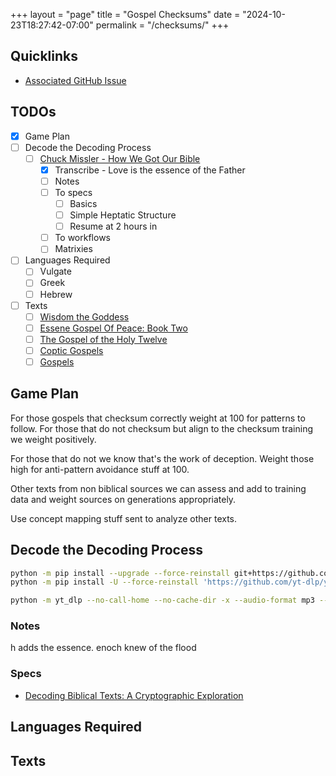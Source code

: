 +++
layout = "page"
title = "Gospel Checksums"
date = "2024-10-23T18:27:42-07:00"
permalink = "/checksums/"
+++

## Quicklinks

- [Associated GitHub Issue](https://github.com/johnandersen777/johnandersen777.github.io/issues/1)

## TODOs

- [x] Game Plan
- [ ] Decode the Decoding Process
  - [ ] [Chuck Missler - How We Got Our Bible](https://www.youtube.com/watch?v=5ZsZLDWWZMs)
    - [x] Transcribe - Love is the essence of the Father
    - [ ] Notes
    - [ ] To specs
      - [ ] Basics
      - [ ] Simple Heptatic Structure
      - [ ] Resume at 2 hours in
    - [ ] To workflows
    - [ ] Matrixies
- [ ] Languages Required
  - [ ] Vulgate
  - [ ] Greek
  - [ ] Hebrew
- [ ] Texts
  - [ ] [Wisdom the Goddess](http://thenazareneway.com/Wisdom%20the%20Goddess.htm)
  - [ ] [Essene Gospel Of Peace: Book Two](https://www.essene.com/GospelOfPeace/peace2.html)
  - [ ] [The Gospel of the Holy Twelve](http://gospelofholytwelve.blogspot.com/)
  - [ ] [Coptic Gospels](https://www.gospels.net)
  - [ ] [Gospels](https://www.gutenberg.org/cache/epub/10/pg10.txt)

## Game Plan

For those gospels that checksum correctly weight at 100 for patterns to follow.
For those that do not checksum but align to the checksum training we weight positively.

For those that do not we know that's the work of deception. Weight those high for anti-pattern avoidance stuff at 100.

Other texts from non biblical sources we can assess and add to training data and weight sources on generations appropriately.

Use concept mapping stuff sent to analyze other texts.

## Decode the Decoding Process

```bash
python -m pip install --upgrade --force-reinstall git+https://github.com/openai/whisper.git
python -m pip install -U --force-reinstall 'https://github.com/yt-dlp/yt-dlp/archive/refs/heads/master.zip#egg=yt-dlp'

python -m yt_dlp --no-call-home --no-cache-dir -x --audio-format mp3 --add-metadata --audio-quality 0 --restrict-filenames --ignore-errors 'https://www.youtube.com/watch?v=5ZsZLDWWZMs'
```

### Notes

h adds the essence. enoch knew of the flood

### Specs

- [Decoding Biblical Texts: A Cryptographic Exploration](/decoding_biblical_texts_cryptographic_focus/)

## Languages Required

## Texts
